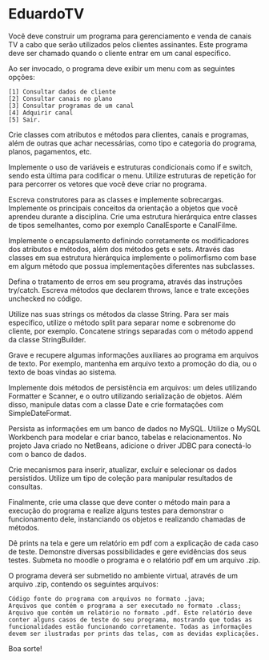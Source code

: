 # EduardoTV
Você deve construir um programa para gerenciamento e venda de canais TV a cabo que serão utilizados pelos clientes assinantes. Este programa deve ser chamado quando o cliente entrar em um canal específico.

Ao ser invocado, o programa deve exibir um menu com as seguintes opções:

    [1] Consultar dados de cliente
    [2] Consultar canais no plano
    [3] Consultar programas de um canal
    [4] Adquirir canal
    [5] Sair.

Crie classes com atributos e métodos para clientes, canais e programas, além de outras que achar necessárias, como tipo e categoria do programa, planos, pagamentos, etc.

Implemente o uso de variáveis e estruturas condicionais como if e switch, sendo esta última para codificar o menu. Utilize estruturas de repetição for para percorrer os vetores que você deve criar no programa.

Escreva construtores para as classes e implemente sobrecargas. Implemente os principais conceitos da orientação a objetos que vocẽ aprendeu durante a disciplina. Crie uma estrutura hierárquica entre classes de tipos semelhantes, como por exemplo CanalEsporte e CanalFilme.

Implemente o encapsulamento definindo corretamente os modificadores dos atributos e métodos, além dos métodos gets e sets. Através das classes em sua estrutura hierárquica implemente o polimorfismo com base em algum método que possua implementações diferentes nas subclasses.

Defina o tratamento de erros em seu programa, através das instruções try/catch. Escreva métodos que declarem throws, lance e trate exceções unchecked no código.

Utilize nas suas strings os métodos da classe String. Para ser mais específico, utilize o método split para separar nome e sobrenome do cliente, por exemplo. Concatene strings separadas com o método append da classe StringBuilder.

Grave e recupere algumas informações auxiliares ao programa em arquivos de texto. Por exemplo, mantenha em arquivo texto a promoção do dia, ou o texto de boas vindas ao sistema.

Implemente dois métodos de persistência em arquivos: um deles utilizando Formatter e Scanner, e o outro utilizando serialização de objetos. Além disso, manipule datas com a classe Date e crie formatações com SimpleDateFormat.

Persista as informações em um banco de dados no MySQL. Utilize o MySQL Workbench para modelar e criar banco, tabelas e relacionamentos. No projeto Java criado no NetBeans, adicione o driver JDBC para conectá-lo com o banco de dados.

Crie mecanismos para inserir, atualizar, excluir e selecionar os dados persistidos. Utilize um tipo de coleção para manipular resultados de consultas.

Finalmente, crie uma classe que deve conter o método main para a execução do programa e realize alguns testes para demonstrar o funcionamento dele, instanciando os objetos e realizando chamadas de métodos.

Dê prints na tela e gere um relatório em pdf com a explicação de cada caso de teste. Demonstre diversas possibilidades e gere evidências dos seus testes. Submeta no moodle o programa e o relatório pdf em um arquivo .zip.

O programa deverá ser submetido no ambiente virtual, através de um arquivo .zip, contendo os seguintes arquivos:

    Código fonte do programa com arquivos no formato .java;
    Arquivos que contém o programa a ser executado no formato .class;
    Arquivo que contém um relatório no formato .pdf. Este relatório deve conter alguns casos de teste do seu programa, mostrando que todas as funcionalidades estão funcionando corretamente. Todas as informações devem ser ilustradas por prints das telas, com as devidas explicações.

Boa sorte!
